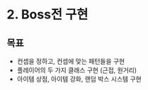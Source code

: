 # 2. Boss전 구현

## 목표

- 컨셉을 정하고, 컨셉에 맞는 패턴들을 구현
- 플레이어의 두 가지 클래스 구현 (근접, 원거리)
- 아이템 상점, 아이템 강화, 랜덤 박스 시스템 구현
